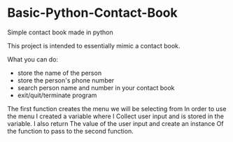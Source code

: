 # Basic-Python-Contact-Book
Simple contact book made in python


This project is intended to essentially mimic a contact book.

What you can do: 
   - store the name of the person 
   - store the person's phone number
   - search person name and number in your contact book
   - exit/quit/terminate program

The first function creates the menu we will be selecting from
In order to use the menu I created a variable where I 
Collect user input and is stored in the variable. I also return 
The value of the user input and create an instance 
Of the function to pass to the second function. 



